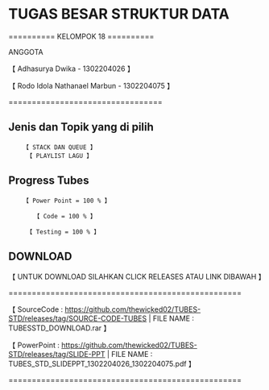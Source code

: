 # TUGAS BESAR STRUKTUR DATA

========== KELOMPOK 18 ==========

ANGGOTA 

【  Adhasurya Dwika - 1302204026 】

【 Rodo Idola Nathanael Marbun - 1302204075 】

=================================

## Jenis dan Topik yang di pilih

        【 STACK DAN QUEUE 】
         【 PLAYLIST LAGU 】

## Progress Tubes

        【 Power Point = 100 % 】

           【 Code = 100 % 】
           
         【 Testing = 100 % 】


## DOWNLOAD

  【 UNTUK DOWNLOAD SILAHKAN CLICK RELEASES ATAU LINK DIBAWAH 】    
         
==================================================    

 【 SourceCode : https://github.com/thewicked02/TUBES-STD/releases/tag/SOURCE-CODE-TUBES | FILE NAME : TUBESSTD_DOWNLOAD.rar  】
 
 【 PowerPoint : https://github.com/thewicked02/TUBES-STD/releases/tag/SLIDE-PPT | FILE NAME : TUBES_STD_SLIDEPPT_1302204026_1302204075.pdf 】
 
==================================================
